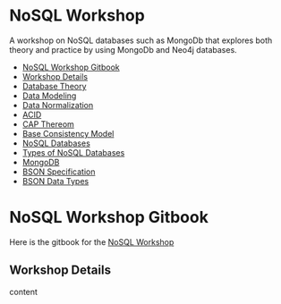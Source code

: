 # NoSQL Workshop

A workshop on NoSQL databases such as MongoDb that explores both theory and practice by using MongoDb and Neo4j databases.

* [NoSQL Workshop Gitbook](#api-workshop-gitbook)
* [Workshop Details](#workshop-details)
* [Database Theory](docs/database-theory.md)
* [Data Modeling](docs/data-modeling.md)
* [Data Normalization](docs/data-normalization.md)
* [ACID](docs/acid.md)
* [CAP Thereom](docs/cap.md)
* [Base Consistency Model](docs/base-consistency-model.md)
* [NoSQL Databases](docs/nosql-databases.md)
* [Types of NoSQL Databases](docs/types-of-nosql-databases.md)
* [MongoDB](docs/mongodb.md)
* [BSON Specification](docs/bson-specification.md)
* [BSON Data Types](docs/bson-data-types.md)

# NoSQL Workshop Gitbook

Here is the gitbook for the [NoSQL Workshop](https://www.marcelbelmont.com/nosql-workshop)

## Workshop Details

content

